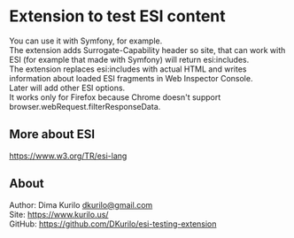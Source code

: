# Extension to test ESI content #

You can use it with Symfony, for example.  
The extension adds Surrogate-Capability header so site, that can work with ESI (for example that made with Symfony) will return esi:includes.  
The extension replaces esi:includes with actual HTML and writes information about loaded ESI fragments in Web Inspector Console.  
Later will add other ESI options.  
It works only for Firefox because Chrome doesn't support browser.webRequest.filterResponseData.  

## More about ESI ##

https://www.w3.org/TR/esi-lang  


## About ##

Author: Dima Kurilo <dkurilo@gmail.com>  
Site: https://www.kurilo.us/  
GitHub: https://github.com/DKurilo/esi-testing-extension  
